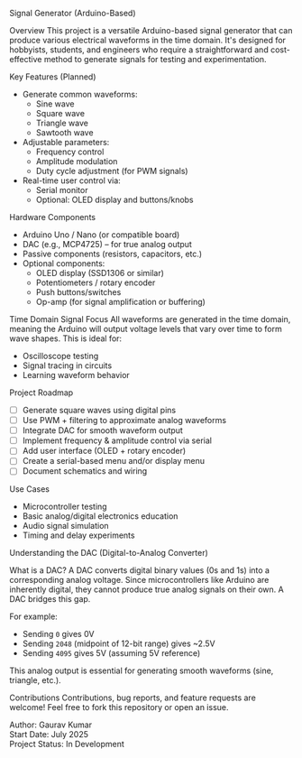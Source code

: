 Signal Generator (Arduino-Based)

Overview
This project is a versatile Arduino-based signal generator that can produce various electrical waveforms in the time domain. It's designed for hobbyists, students, and engineers who require a straightforward and cost-effective method to generate signals for testing and experimentation.

Key Features (Planned)
- Generate common waveforms:
  - Sine wave
  - Square wave
  - Triangle wave
  - Sawtooth wave
- Adjustable parameters:
  - Frequency control
  - Amplitude modulation
  - Duty cycle adjustment (for PWM signals)
- Real-time user control via:
  - Serial monitor
  - Optional: OLED display and buttons/knobs

Hardware Components
- Arduino Uno / Nano (or compatible board)
- DAC (e.g., MCP4725) – for true analog output
- Passive components (resistors, capacitors, etc.)
- Optional components:
  - OLED display (SSD1306 or similar)
  - Potentiometers / rotary encoder
  - Push buttons/switches
  - Op-amp (for signal amplification or buffering)

Time Domain Signal Focus
All waveforms are generated in the time domain, meaning the Arduino will output voltage levels that vary over time to form wave shapes. This is ideal for:
- Oscilloscope testing
- Signal tracing in circuits
- Learning waveform behavior

Project Roadmap
- [ ] Generate square waves using digital pins
- [ ] Use PWM + filtering to approximate analog waveforms
- [ ] Integrate DAC for smooth waveform output
- [ ] Implement frequency & amplitude control via serial
- [ ] Add user interface (OLED + rotary encoder)
- [ ] Create a serial-based menu and/or display menu
- [ ] Document schematics and wiring

Use Cases
- Microcontroller testing
- Basic analog/digital electronics education
- Audio signal simulation
- Timing and delay experiments

Understanding the DAC (Digital-to-Analog Converter)

What is a DAC?
A DAC converts digital binary values (0s and 1s) into a corresponding analog voltage. Since microcontrollers like Arduino are inherently digital, they cannot produce true analog signals on their own. A DAC bridges this gap.

For example:
- Sending `0` gives 0V
- Sending `2048` (midpoint of 12-bit range) gives ~2.5V
- Sending `4095` gives 5V (assuming 5V reference)

This analog output is essential for generating smooth waveforms (sine, triangle, etc.).


Contributions
Contributions, bug reports, and feature requests are welcome! Feel free to fork this repository or open an issue.


Author: Gaurav Kumar  
Start Date: July 2025  
Project Status: In Development

